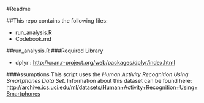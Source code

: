 #Readme

##This repo contains the following files: 
* run_analysis.R
* Codebook.md

##run_analysis.R
###Required Library
* dplyr : http://cran.r-project.org/web/packages/dplyr/index.html</li>

###Assumptions
This script uses the *Human Activity Recognition Using Smartphones Data Set*. 
Information about this dataset can be found here: http://archive.ics.uci.edu/ml/datasets/Human+Activity+Recognition+Using+Smartphones

